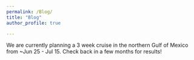 ```yaml
---
permalink: /Blog/
title: "Blog"
author_profile: true

---
```


We are currently planning a 3 week cruise in the northern Gulf of Mexico from ~Jun 25 - Jul 15. Check back in a few months for results!
